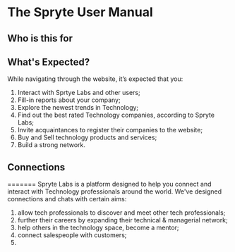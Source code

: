 # The Spryte User Manual

## Who is this for

## What's Expected?
While navigating through the website, it’s expected that you:

1. Interact with Sprtye Labs and other users;
2. Fill-in reports about your company;
3. Explore the newest trends in Technology;
4. Find out the best rated Technology companies, according to Spryte Labs;
5. Invite acquaintances to register their companies to the website;
6. Buy and Sell technology products and services;
7. Build a strong network.
  
## Connections
=======
Spryte Labs is a platform designed to help you connect and interact with Technology professionals around the world. We've designed connections and chats with certain aims:
1. allow tech professionals to discover and meet other tech professionals;
2. further their careers by expanding their technical & managerial network;
3. help others in the technology space, become a mentor;
4. connect salespeople with customers;
5. 

 
